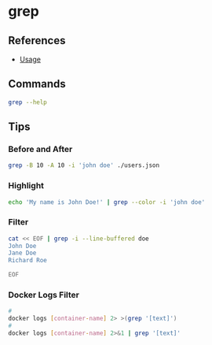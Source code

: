 # grep

## References

- [Usage](https://en.wikipedia.org/wiki/Sleep_(command)#Usage)

## Commands

```sh
grep --help
```

## Tips

### Before and After

```sh
grep -B 10 -A 10 -i 'john doe' ./users.json
```

### Highlight

```sh
echo 'My name is John Doe!' | grep --color -i 'john doe'
```

### Filter

```sh
cat << EOF | grep -i --line-buffered doe
John Doe
Jane Doe
Richard Roe

EOF
```

### Docker Logs Filter

```sh
#
docker logs [container-name] 2> >(grep '[text]')
#
docker logs [container-name] 2>&1 | grep '[text]'
```
